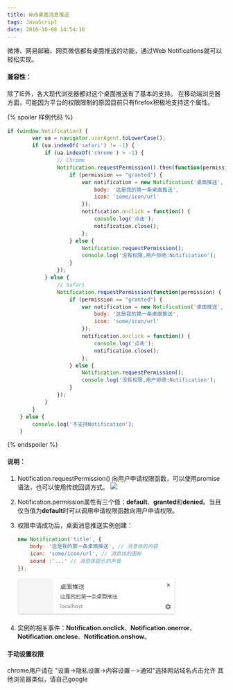 ```yaml
---
title: Web桌面消息推送
tags: JavaScript
date: 2016-10-08 14:54:10
---
```

微博、网易邮箱、网页微信都有桌面推送的功能，通过Web Notifications就可以轻松实现。
<!-- more -->
#### 兼容性：

除了IE外，各大现代浏览器都对这个桌面推送有了基本的支持。
在移动端浏览器方面，可能因为平台的权限限制的原因目前只有firefox积极地支持这个属性。

{% spoiler 样例代码 %}
```javascript
if (window.Notification) {
        var ua = navigator.userAgent.toLowerCase();
        if (ua.indexOf('safari') != -1) {
            if (ua.indexOf('chrome') > -1) {
                // Chrome
                Notification.requestPermission().then(function(permission) {
                    if (permission == "granted") {
                        var notification = new Notification('桌面推送', {
                            body: '这是我的第一条桌面推送',
                            icon: 'some/icon/url'
                        });
                        notification.onclick = function() {
                            console.log('点击');
                            notification.close();
                        };
                    } else {
                        Notification.requestPermission();
                        console.log('没有权限,用户拒绝:Notification');
                    }
                });
            } else {
                // Safari
                Notification.requestPermission(function(permission) {
                    if (permission == "granted") {
                        var notification = new Notification('桌面推送', {
                            body: '这是我的第一条桌面推送',
                            icon: 'some/icon/url'
                        });
                        notification.onclick = function() {
                            console.log('点击');
                            notification.close();
                        };
                    } else {
                        Notification.requestPermission();
                        console.log('没有权限,用户拒绝:Notification');
                    }
                });
            }
        }   
    } else {
        console.log('不支持Notification');
    }
```
{% endspoiler %}

#### 说明：

1. Notification.requestPermission() 向用户申请权限函数，可以使用promise语法，也可以使用传统回调方式。
![](notification_request.png)

2. Notification.permission属性有三个值：**default**、**granted**和**denied**。当且仅当值为**default**时可以调用申请权限函数向用户申请权限。

3. 权限申请成功后，桌面消息推送实例创建：

	```javascript
	new Notification('title', {
	    body: '这是我的第一条桌面推送', // 消息体的内容
	    icon: 'some/icon/url', // 消息体的图标
	    sound :'...' // 消息体提示的声音
	});
	```

	![](notification/notification.png)

4. 实例的相关事件：**Notification.onclick**、**Notification.onerror**、**Notification.onclose**、**Notification.onshow**。

#### 手动设置权限

chrome用户请在 "设置->隐私设置->内容设置－>通知"选择网站域名点击允许
其他浏览器类似，请自己google
